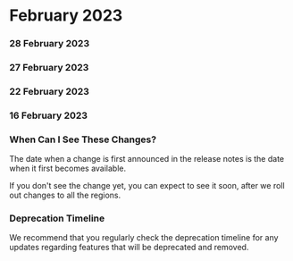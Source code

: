 ﻿# February 2023


### 28 February 2023




### 27 February 2023




### 22 February 2023




### 16 February 2023




### When Can I See These Changes?

The date when a change is first announced in the release notes is the date when it first becomes available.

If you don't see the change yet, you can expect to see it soon, after we roll out changes to all the regions.


### Deprecation Timeline

We recommend that you regularly check the deprecation timeline for any updates regarding features that will be deprecated and removed.


